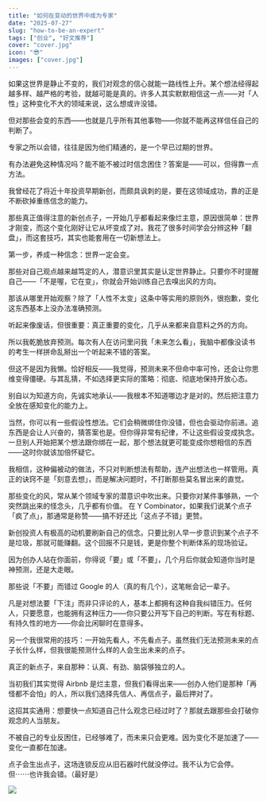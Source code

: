 ```yaml
---
title: "如何在变动的世界中成为专家"
date: "2025-07-27"
slug: "how-to-be-an-expert"
tags: ["创业", "好文推荐"]
cover: "cover.jpg"
icon: "😎"
images: ["cover.jpg"]
---
```

如果这世界是静止不变的，我们对观念的信心就能一路线性上升。某个想法经得起越多样、越严格的考验，就越可能是真的。许多人其实默默相信这一点——对「人性」这种变化不大的领域来说，这么想或许没错。



但对那些会变的东西——也就是几乎所有其他事物——你就不能再这样信任自己的判断了。



专家之所以会错，往往是因为他们精通的，是一个早已过期的世界。



有办法避免这种情况吗？能不能不被过时信念困住？答案是——可以，但得靠一点方法。



我曾经花了将近十年投资早期新创，而颇具讽刺的是，要在这领域成功，靠的正是不断砍掉重练信念的能力。



那些真正值得注意的新创点子，一开始几乎都看起来像烂主意，原因很简单：世界才刚变，而这个变化刚好让它从坏变成了对。我花了很多时间学会分辨这种「翻盘」，而这套技巧，其实也能套用在一切新想法上。



第一步，养成一种信念：世界一定会变。



那些对自己观点越来越笃定的人，潜意识里其实是认定世界静止。只要你不时提醒自己——「不是喔，它在变」，你就会开始训练自己去嗅出风的方向。



那该从哪里开始观察？除了「人性不太变」这条中等实用的原则外，很抱歉，变化这东西基本上没办法准确预测。



听起来像废话，但很重要：真正重要的变化，几乎从来都来自意料之外的方向。



所以我乾脆放弃预测。每次有人在访问里问我「未来怎么看」，我脑中都像没读书的考生一样拼命乱掰出一个听起来不错的答案。



但这不是因为我懒。恰好相反——我觉得，预测未来不但命中率可怜，还会让你思维变得僵硬。与其乱猜，不如选择更实际的策略：彻底、彻底地保持开放心态。



别自以为知道方向，先诚实地承认——我根本不知道哪边才是对的。然后把注意力全放在感知变化的能力上。



当然，你可以有一些假设性想法。它们会稍微绑住你没错，但也会驱动你前进。追东西是会让人兴奋的，猜答案也是。但你得非常有纪律，不让这些假设变成执念。
一旦别人开始把某个想法跟你绑在一起，那个想法就更可能变成你想相信的东西——这时你就该加倍怀疑它。



我相信，这种偏被动的做法，不只对判断想法有帮助，连产出想法也一样管用。真正的诀窍不是「刻意去想」，而是解决问题时，不打断那些莫名冒出来的直觉。



那些变化的风，常从某个领域专家的潜意识中吹出来。只要你对某件事够熟，一个突然跳出来的怪念头，几乎都有价值。
在 Y Combinator，如果我们说某个点子「疯了点」，那通常是称赞——搞不好还比「这点子不错」更赞。



新创投资人有极高的动机要刷新自己的信念。只要比别人早一步意识到某个点子不是垃圾，那就可能赚翻。这个回报不只是钱，更是你整个判断体系的现场验证。



因为创办人站在你面前，你得说「要」或「不要」，几个月后你就会知道你当时是神预测，还是大走眼。



那些说「不要」而错过 Google 的人（真的有几个），这笔帐会记一辈子。



凡是对想法要「下注」而非只评论的人，基本上都拥有这种自我纠错压力。任何人，只要愿意，也能拥有这种压力——你只要公开写下自己的判断。写在有标题、有持久性的地方——你会比闲聊时在意得多。



另一个我很常用的技巧：一开始先看人，不先看点子。虽然我们无法预测未来的点子长什么样，但我很能预测什么样的人会生出未来的点子。



真正的新点子，来自那种：认真、有劲、脑袋够独立的人。



当初我们其实觉得 Airbnb 是烂主意，但我们看得出来——创办人他们是那种「再怪都不会怕」的人，所以我们选择先信人、再信点子，最后押对了。



这招其实通用：想要快一点知道自己什么观念已经过时了？那就去跟那些会打破你观念的人当朋友。



不被自己的专业反困住，已经够难了，而未来只会更难。因为变化不是加速了——变化一直都在加速。



点子会生出点子，这场连锁反应从旧石器时代就没停过。我不认为它会停。
但⋯⋯也许我会错。（最好是）




![](https://prod-files-secure.s3.us-west-2.amazonaws.com/112d0858-5090-4d34-a606-b75eb8d65fd2/46476355-9cf3-4e99-9b7a-3531bc426380/1000202064.png?X-Amz-Algorithm=AWS4-HMAC-SHA256&X-Amz-Content-Sha256=UNSIGNED-PAYLOAD&X-Amz-Credential=ASIAZI2LB466TNJFVBSQ%2F20251013%2Fus-west-2%2Fs3%2Faws4_request&X-Amz-Date=20251013T054552Z&X-Amz-Expires=3600&X-Amz-Security-Token=IQoJb3JpZ2luX2VjEJP%2F%2F%2F%2F%2F%2F%2F%2F%2F%2FwEaCXVzLXdlc3QtMiJIMEYCIQDfdtdwZIOhC3CPjXMHeSG1yPKoSb0%2FpzrskSc9k%2Bp9kQIhANkFoYjSMLyJvtdH3Pr2VmXjQ4SVqS7jNQoyx7Smbw64Kv8DCDwQABoMNjM3NDIzMTgzODA1IgzzV%2FFOXbd9vM3iF%2FAq3APFq1OsHcfbM2zLCB1ugXr%2BY6rDXtNP6sQLyHTvaWz6ArPX2jFvwbb5z83K05bB%2BnzLbFXRLMW%2BBMqBYx3Xwd7EcC5GSfo7hijlgtiOdxyX957Vp9RwQoWZmmF3aR%2FYCK1WAK715eht0Ur0b9aZv5iPXmhbE9i%2B44tQE1oVymf3m%2B3%2B2rp%2FU4%2FSFviDuqu%2BQW%2F08o8FkN1BscBFeiSL6epsEj345JT2JPflmWSaGhWYZf2kVv5HnreGbOF4kaWGIDpDo%2FMMM7CVtVZGa6kVxjHLFQrgnRntFOp%2FRumsUal3ZcakPGUN89L6bAY4WFbg8GD88x%2FlMEEFYjm9VF6dFADgLBarXQ8%2FnZL2Sr7CodV0fzxN842PJJatabrbT7nsBCFO07%2F9RcqY%2BouUfFRdebEUmATFI7Pk1H4nFRV%2Fb1tkaopxQoO9HX0Z0snLlrYmpRknaAgidHO0XAi%2BFMJl7Uvmvvy15pRkQSOL%2BUkPwQQXRkLMyb4Oi36FCHTl4a%2BUjeLoeQtPxIcDlMZdNcCOWqRYLmAdowRNzxjM2Nqu5aANwuAaPPZcxlO%2BOn9rmvJ3MVwNQFm7Onz8yNnXd2Af4DbumWx5imznnHIix1J2VGukvflhPMcdcA2egcJdXjDd07HHBjqkATk9N64auKxIlxTUsyQHfrYBQ%2FLga0S0TUTxzdGyFJ%2F1t%2BVbsF8uYQyu0ovbJPkaYVKhz1JciF4mwCPyXQBkd91llXHREpdG8BgnUmpaKINGasUkRa3ahhh0plegZ%2B5iDLOkBeNf9an1Lb%2FCMTQ8nKvXf9w3yd9tL9PGXuxOPYYpVvAt4VtLABEee0DkFnSVJpyk4OyQ886FeIdcT39jOPAPF%2Fwu&X-Amz-Signature=97bb5eaa04bf218f72d19511f9898d9fed3601359e5d757f57607fbec0c91802&X-Amz-SignedHeaders=host&x-amz-checksum-mode=ENABLED&x-id=GetObject)

